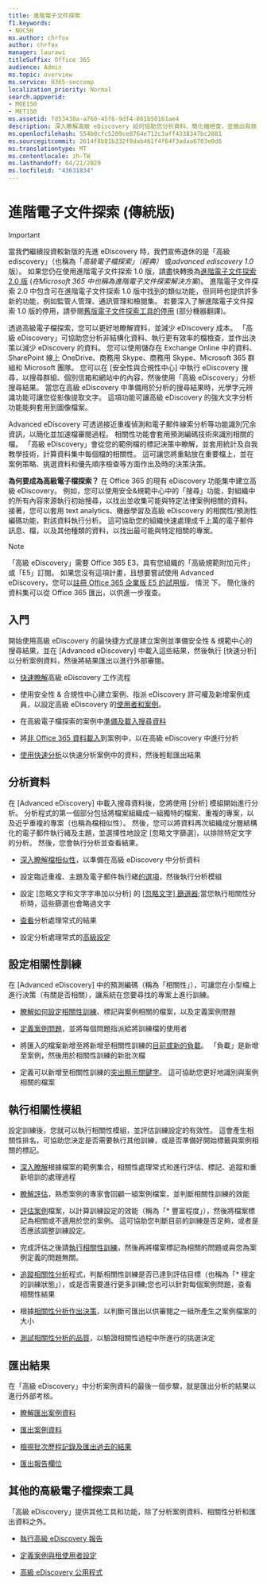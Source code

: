 ```yaml
---
title: 進階電子文件探索
f1.keywords:
- NOCSH
ms.author: chrfox
author: chrfox
manager: laurawi
titleSuffix: Office 365
audience: Admin
ms.topic: overview
ms.service: O365-seccomp
localization_priority: Normal
search.appverid:
- MOE150
- MET150
ms.assetid: fd53438a-a760-45f6-9df4-861b50161ae4
description: 深入瞭解高級 eDiscovery 如何協助您分析資料、簡化檔檢查，並做出有效 eDiscovery 的決策。
ms.openlocfilehash: 554b8cfc5209ce0764e712c3aff4338347bc2881
ms.sourcegitcommit: 2614f8b81b332f8dab461f4f64f3adaa6703e0d6
ms.translationtype: MT
ms.contentlocale: zh-TW
ms.lasthandoff: 04/21/2020
ms.locfileid: "43631834"
---
```

# <a name="advanced-ediscovery-classic"></a>進階電子文件探索 (傳統版)

> [!IMPORTANT]
> 當我們繼續投資較新版的先進 eDiscovery 時，我們宣佈退休的是「高級 ediscovery」（也稱為「*高級電子檔探索」（經典）* 或*advanced ediscovery 1.0*版）。 如果您仍在使用進階電子文件探索 1.0 版，請盡快轉換為[進階電子文件探索 2.0 版](overview-ediscovery-20.md) (*在Microsoft 365 中也稱為進階電子文件探索解決方案*)。 進階電子文件探索 2.0 中包含可在進階電子文件探索 1.0 版中找到的類似功能，但同時也提供許多新的功能，例如監管人管理、通訊管理和檢閱集。 若要深入了解進階電子文件探索 1.0 版的停用，請參閱[舊版電子文件探索工具的停用](legacy-ediscovery-retirement.md#advanced-ediscovery-v10) (部分機器翻譯)。 
  
透過高級電子檔探索，您可以更好地瞭解資料，並減少 eDiscovery 成本。 「高級 eDiscovery」可協助您分析非結構化資料、執行更有效率的檔檢查，並作出決策以減少 eDiscovery 的資料。 您可以使用儲存在 Exchange Online 中的資料、SharePoint 線上 OneDrive、商務用 Skype、商務用 Skype、Microsoft 365 群組和 Microsoft 團隊。 您可以在 [安全性與合規性中心] 中執行 eDiscovery 搜尋，以搜尋群組、個別信箱和網站中的內容，然後使用「高級 eDiscovery」分析搜尋結果。 當您在高級 eDiscovery 中準備用於分析的搜尋結果時，光學字元辨識功能可讓您從影像提取文字。 這項功能可讓高級 eDiscovery 的強大文字分析功能能夠套用到圖像檔案。
  
Advanced eDiscovery 可透過接近重複偵測和電子郵件線索分析等功能識別冗余資訊，以簡化並加速檔審閱過程。 相關性功能會套用預測編碼技術來識別相關的檔。 「高級 eDiscovery」會從您的範例檔的標記決策中瞭解，並套用統計及自我教學技術，計算資料集中每個檔的相關性。 這可讓您將重點放在重要檔上，並在案例策略、挑選資料和優先順序檢查等方面作出及時的決策決策。
  
 **為何要成為高級電子檔探索？** 在 Office 365 的現有 eDiscovery 功能集中建立高級 eDiscovery。 例如，您可以使用安全&amp;規範中心中的「搜尋」功能，對組織中的所有內容來源執行初始搜尋，以找出並收集可能與特定法律案例相關的資料。 接著，您可以套用 text analytics、機器學習及高級 eDiscovery 的相關性/預測性編碼功能，對該資料執行分析。 這可協助您的組織快速處理成千上萬的電子郵件訊息、檔，以及其他種類的資料，以找出最可能與特定相關的專案。 
 
> [!NOTE]
> 「高級 eDiscovery」需要 Office 365 E3，具有您組織的「高級規範附加元件」或「E5」訂閱。 如果您沒有這項計畫，且想要嘗試使用 Advanced eDiscovery，您可以[註冊 Office 365 企業版 E5 的試用版](https://go.microsoft.com/fwlink/p/?LinkID=698279)。 情況 下。 簡化後的資料集可以從 Office 365 匯出，以供進一步複查。 
  
## <a name="get-started"></a>入門

開始使用高級 eDiscovery 的最快捷方式是建立案例並準備安全性 & 規範中心的搜尋結果，並在 [Advanced eDiscovery] 中載入這些結果，然後執行 [快速分析] 以分析案例資料，然後將結果匯出以進行外部審閱。
  
- [快速瞭解](quick-setup-for-advanced-ediscovery.md)高級 eDiscovery 工作流程 
    
- 使用安全性 & 合規性中心建立案例、指派 eDiscovery 許可權及新增案例成員，以設定高級 eDiscovery 的[使用者和案例](set-up-users-and-cases-in-advanced-ediscovery.md)。 
    
- 在高級電子檔探索的案例中[準備及載入搜尋資料](prepare-data-for-advanced-ediscovery.md) 
    
- 將[非 Office 365 資料載入](import-non-office-365-data-into-advanced-ediscovery.md)到案例中，以在高級 eDiscovery 中進行分析 
    
- [使用快速分析](use-express-analysis-in-advanced-ediscovery.md)以快速分析案例中的資料，然後輕鬆匯出結果 
    
## <a name="analyze-data"></a>分析資料

在 [Advanced eDiscovery] 中載入搜尋資料後，您將使用 [分析] 模組開始進行分析。 分析程式的第一個部分包括將檔案組織成一組獨特的檔案、重複的專案，以及近乎重複的專案（也稱為檔相似性）。 然後，您可以將資料再次組織成分層結構化的電子郵件執行緒及主題，並選擇性地設定 [忽略文字篩選]，以排除特定文字的分析。 然後，您會執行分析並查看結果。
  
- [深入瞭解檔相似性](understand-document-similarity-in-advanced-ediscovery.md)，以準備在高級 eDiscovery 中分析資料 
    
- 設定臨近重複、主題及電子郵件執行緒[的選項](set-analyze-options-in-advanced-ediscovery.md)，然後執行分析模組 
    
- 設定 [忽略文字和文字字串加以分析] 的 [[忽略文字] 篩選器](set-ignore-text-in-advanced-ediscovery.md);當您執行相關性分析時，這些篩選也會略過文字 
    
- [查看](view-analyze-results-in-advanced-ediscovery.md)分析處理常式的結果 
    
- 設定分析處理常式的[高級設定](set-analyze-advanced-settings-in-advanced-ediscovery.md) 
    
## <a name="set-up-relevance-training"></a>設定相關性訓練

在 [Advanced eDiscovery] 中的預測編碼（稱為「相關性」），可讓您在小型檔上進行決策（有關是否相關），讓系統在您要尋找的專案上進行訓練。
  
- [瞭解如何設定相關性訓練](manage-relevance-setup-in-advanced-ediscovery.md)、標記與案例相關的檔案，以及定義案例問題 
    
- [定義案例問題](define-issues-and-assign-users.md)，並將每個問題指派給將訓練檔的使用者 
    
- 將匯入的檔案新增至將新增至相關性訓練的[目前或新的負載](set-up-loads-to-add-imported-files.md)。 「負載」是新增至案例，然後用於相關性訓練的新批次檔 
    
- 定義可以新增至相關性訓練的[突出顯示關鍵字](define-highlighted-keywords-and-advanced-options.md)。 這可協助您更好地識別與案例相關的檔案 
    
## <a name="run-the-relevance-module"></a>執行相關性模組

設定訓練後，您就可以執行相關性模組，並評估訓練設定的有效性。 這會產生相關性排名，可協助您決定是否需要執行其他訓練，或是否準備好開始標籤與案例相關的標記。
  
- [深入瞭解](use-relevance-in-advanced-ediscovery.md)根據檔案的範例集合，相關性處理常式和進行評估、標記、追蹤和重新培訓的處理過程 
    
- [瞭解評估](assessment-in-relevance-in-advanced-ediscovery.md)，熟悉案例的專家會回顧一組案例檔案，並判斷相關性訓練的效能 
    
- [評估案例](tagging-and-assessment-in-advanced-ediscovery.md)檔案，以計算訓練設定的效能（稱為「* 豐富程度」），然後將檔案標記為相關或不適用於您的案例。 這可協助您判斷目前的訓練是否足夠，或者是否應該調整訓練設定。 
    
- 完成評估之後請[執行相關性訓練](tagging-and-relevance-training-in-advanced-ediscovery.md)，然後再將檔案標記為相關的問題或與您為案例定義的問題無關。 
    
- [追蹤相關性分析](track-relevance-analysis-in-advanced-ediscovery.md)程式，判斷相關性訓練是否已達到評估目標（也稱為「* 穩定的訓練狀態」），或是否需要進行更多訓練;您也可以針對每個案例問題，查看相關性結果 
    
- 根據[相關性分析作出決策](decision-based-on-the-results-in-advanced-ediscovery.md)，以判斷可匯出以供審閱之一組所產生之案例檔案的大小 
    
- [測試相關性分析的品質](test-relevance-analysis-in-advanced-ediscovery.md)，以驗證相關性過程中所進行的挑選決定 
    
## <a name="export-results"></a>匯出結果

在「高級 eDiscovery」中分析案例資料的最後一個步驟，就是匯出分析的結果以進行外部考核。
  
- [瞭解匯出案例資料](export-case-data-in-advanced-ediscovery.md)
    
- [匯出案例資料](export-results-in-advanced-ediscovery.md)
    
- [檢視批次歷程記錄及匯出過去的結果](view-batch-history-and-export-past-results.md)
    
- [匯出報告欄位](export-report-fields-in-advanced-ediscovery.md)
    
## <a name="other-advanced-ediscovery-tools"></a>其他的高級電子檔探索工具

「高級 eDiscovery」提供其他工具和功能，除了分析案例資料、相關性分析和匯出資料之外。
  
- [執行高級 eDiscovery 報告](run-reports-in-advanced-ediscovery.md)
    
- [定義案例與租使用者設定](define-case-and-tenant-settings-in-advanced-ediscovery.md)
    
- [高級 eDiscovery 公用程式](use-advanced-ediscovery-utilities.md)
